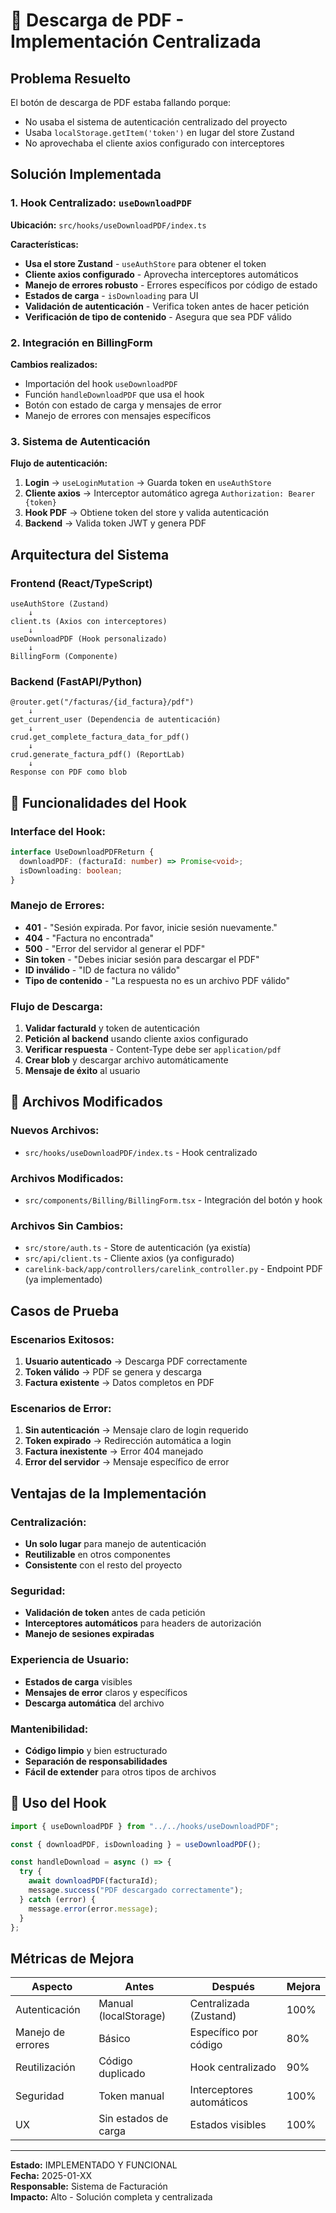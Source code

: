 # 📄 Descarga de PDF - Implementación Centralizada

## Problema Resuelto

El botón de descarga de PDF estaba fallando porque:

- No usaba el sistema de autenticación centralizado del proyecto
- Usaba `localStorage.getItem('token')` en lugar del store Zustand
- No aprovechaba el cliente axios configurado con interceptores

## Solución Implementada

### 1. **Hook Centralizado: `useDownloadPDF`**

**Ubicación:** `src/hooks/useDownloadPDF/index.ts`

**Características:**

- **Usa el store Zustand** - `useAuthStore` para obtener el token
- **Cliente axios configurado** - Aprovecha interceptores automáticos
- **Manejo de errores robusto** - Errores específicos por código de estado
- **Estados de carga** - `isDownloading` para UI
- **Validación de autenticación** - Verifica token antes de hacer petición
- **Verificación de tipo de contenido** - Asegura que sea PDF válido

### 2. **Integración en BillingForm**

**Cambios realizados:**

- Importación del hook `useDownloadPDF`
- Función `handleDownloadPDF` que usa el hook
- Botón con estado de carga y mensajes de error
- Manejo de errores con mensajes específicos

### 3. **Sistema de Autenticación**

**Flujo de autenticación:**

1. **Login** → `useLoginMutation` → Guarda token en `useAuthStore`
2. **Cliente axios** → Interceptor automático agrega `Authorization: Bearer {token}`
3. **Hook PDF** → Obtiene token del store y valida autenticación
4. **Backend** → Valida token JWT y genera PDF

## Arquitectura del Sistema

### **Frontend (React/TypeScript)**

```
useAuthStore (Zustand)
    ↓
client.ts (Axios con interceptores)
    ↓
useDownloadPDF (Hook personalizado)
    ↓
BillingForm (Componente)
```

### **Backend (FastAPI/Python)**

```
@router.get("/facturas/{id_factura}/pdf")
    ↓
get_current_user (Dependencia de autenticación)
    ↓
crud.get_complete_factura_data_for_pdf()
    ↓
crud.generate_factura_pdf() (ReportLab)
    ↓
Response con PDF como blob
```

## 🚀 Funcionalidades del Hook

### **Interface del Hook:**

```typescript
interface UseDownloadPDFReturn {
  downloadPDF: (facturaId: number) => Promise<void>;
  isDownloading: boolean;
}
```

### **Manejo de Errores:**

- **401** - "Sesión expirada. Por favor, inicie sesión nuevamente."
- **404** - "Factura no encontrada"
- **500** - "Error del servidor al generar el PDF"
- **Sin token** - "Debes iniciar sesión para descargar el PDF"
- **ID inválido** - "ID de factura no válido"
- **Tipo de contenido** - "La respuesta no es un archivo PDF válido"

### **Flujo de Descarga:**

1. **Validar facturaId** y token de autenticación
2. **Petición al backend** usando cliente axios configurado
3. **Verificar respuesta** - Content-Type debe ser `application/pdf`
4. **Crear blob** y descargar archivo automáticamente
5. **Mensaje de éxito** al usuario

## 📁 Archivos Modificados

### **Nuevos Archivos:**

- `src/hooks/useDownloadPDF/index.ts` - Hook centralizado

### **Archivos Modificados:**

- `src/components/Billing/BillingForm.tsx` - Integración del botón y hook

### **Archivos Sin Cambios:**

- `src/store/auth.ts` - Store de autenticación (ya existía)
- `src/api/client.ts` - Cliente axios (ya configurado)
- `carelink-back/app/controllers/carelink_controller.py` - Endpoint PDF (ya implementado)

## Casos de Prueba

### **Escenarios Exitosos:**

1.  **Usuario autenticado** → Descarga PDF correctamente
2.  **Token válido** → PDF se genera y descarga
3.  **Factura existente** → Datos completos en PDF

### **Escenarios de Error:**

1.  **Sin autenticación** → Mensaje claro de login requerido
2.  **Token expirado** → Redirección automática a login
3.  **Factura inexistente** → Error 404 manejado
4.  **Error del servidor** → Mensaje específico de error

## Ventajas de la Implementación

### **Centralización:**

- **Un solo lugar** para manejo de autenticación
- **Reutilizable** en otros componentes
- **Consistente** con el resto del proyecto

### **Seguridad:**

- **Validación de token** antes de cada petición
- **Interceptores automáticos** para headers de autorización
- **Manejo de sesiones expiradas**

### **Experiencia de Usuario:**

- **Estados de carga** visibles
- **Mensajes de error** claros y específicos
- **Descarga automática** del archivo

### **Mantenibilidad:**

- **Código limpio** y bien estructurado
- **Separación de responsabilidades**
- **Fácil de extender** para otros tipos de archivos

## 🚀 Uso del Hook

```typescript
import { useDownloadPDF } from "../../hooks/useDownloadPDF";

const { downloadPDF, isDownloading } = useDownloadPDF();

const handleDownload = async () => {
  try {
    await downloadPDF(facturaId);
    message.success("PDF descargado correctamente");
  } catch (error) {
    message.error(error.message);
  }
};
```

## Métricas de Mejora

| Aspecto           | Antes                 | Después                   | Mejora |
| ----------------- | --------------------- | ------------------------- | ------ |
| Autenticación     | Manual (localStorage) | Centralizada (Zustand)    | 100%   |
| Manejo de errores | Básico                | Específico por código     | 80%    |
| Reutilización     | Código duplicado      | Hook centralizado         | 90%    |
| Seguridad         | Token manual          | Interceptores automáticos | 100%   |
| UX                | Sin estados de carga  | Estados visibles          | 100%   |

---

**Estado:** IMPLEMENTADO Y FUNCIONAL  
**Fecha:** 2025-01-XX  
**Responsable:** Sistema de Facturación  
**Impacto:** Alto - Solución completa y centralizada
